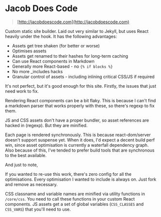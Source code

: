 # Jacob Does Code

> [http://jacobdoescode.com](http://jacobdoescode.com)

Custom static site builder. Laid out very similar to Jekyll, but uses React heavily under the hook. It has the following advantages:

- Assets get tree shaken (for better or worse)
- Optimises assets
- Assets get renamed to their hashes for long-term caching
- Can use React components in Markdown
- Generally more React-based - no `{% if blocks %}`
- No more \_includes hacks
- Granular control of assets - including inlining critical CSS/JS if required

It's not perfect, but it's good enough for this site. Firstly, the issues that just need work to fix.

Rendering React components can be a bit flaky. This is because I can't find a markdown parser that works properly with these, so there's regexp to fix them.

JS and CSS assets don't have a proper bundler, so asset references are hacked in (regexp). But they are minified.

Each page is rendered synchronously. This is because react-dom/server doesn't support suspense yet. When it does, I'd expect a decent build perf win, since asset optimisation is currently a waterfall dependency graph. Also because of this, I've tended to prefer build tools that are synchronous to the best available.

And just to note,

If you wanted to re-use this work, there's zero config for all the optimisations. Every optimisation I wanted to include is always on. Just fork and remove as necessary.

CSS classname and variable names are minified via utility functions in `/core/css`. You need to call these functions in your custom React components. JS assets get a set of global variables (`CSS_CLASSES` and `CSS_VARS`) that you'll need to use.
